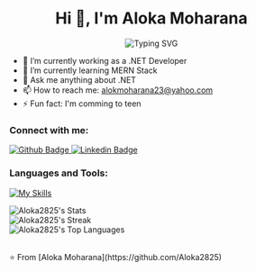  <h1 align="center">Hi 👋, I'm Aloka Moharana</h1>
<div align="center">
 <img src="https://readme-typing-svg.herokuapp.com?font=Fira+Code&pause=1000&vCenter=true&random=false&width=435&lines=Full+Stack+Developer;.NET+Developer;Quick+Learner&center=true" alt="Typing SVG" /></a>
</div>

- 🔭 I’m currently working as a .NET Developer
- 🌱 I’m currently learning MERN Stack
- 💬 Ask me anything about .NET 
- 📫 How to reach me: alokmoharana23@yahoo.com
- ⚡ Fun fact: I'm comming to teen
  
### Connect with me:
<div id="badges">
  <a href="https://github.com/Aloka2825">
    <img src="https://img.shields.io/badge/Github-white?style=for-the-badge&logo=Github&logoColor=black" alt="Github Badge"/>
  </a>
 <a href="https://www.linkedin.com/in/aloka-moharana-8660a0254/" target="_blank">
    <img src="https://img.shields.io/badge/linkedin-blue?style=for-the-badge&logo=linkedin&logoColor=white" alt="Linkedin Badge"/>
  </a>
<!--    <a href="https://www.instagram.com/axif_taj">
    <img src="https://img.shields.io/badge/Instagram-purple?style=for-the-badge&logo=instagram&logoColor=white" alt="Instagram Badge"/>
  </a>
   <a href="https://fb.com/aaxiftaj">
    <img src="https://img.shields.io/badge/Facebook-blue?style=for-the-badge&logo=facebook&logoColor=white" alt="Facebook Badge"/>
  </a>
   <a href="https://twitter.com/axiftaj">
    <img src="https://img.shields.io/badge/Twitter-blue?style=for-the-badge&logo=twitter&logoColor=white" alt="Twitter Badge"/>
  </a> -->
</div>

### Languages and Tools:
[![My Skills](https://skillicons.dev/icons?i=dotnet,cs,sqlite,mysql,mongodb,html,css,js,react,vite,nodejs,aws,ubuntu,vscode,git,github,linkedin,wordpress,ps)](https://skillicons.dev)

![Aloka2825's Stats](https://github-readme-stats.vercel.app/api?username=Aloka2825&theme=vue-dark&show_icons=true&hide_border=true&count_private=true)
<br/>
![Aloka2825's Streak](https://github-readme-streak-stats.herokuapp.com/?user=Aloka2825&theme=vue-dark&hide_border=true)
<br/>
![Aloka2825's Top Languages](https://github-readme-stats.vercel.app/api/top-langs/?username=Aloka2825&theme=vue-dark&show_icons=true&hide_border=true&layout=compact)


<br>
⭐️ From [Aloka Moharana](https://github.com/Aloka2825)

